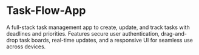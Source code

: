 # Task-Flow-App
A full-stack task management app to create, update, and track tasks with deadlines and priorities. Features secure user authentication, drag-and-drop task boards, real-time updates, and a responsive UI for seamless use across devices.
